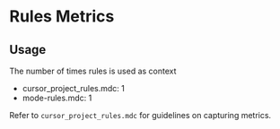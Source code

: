 # Rules Metrics

## Usage

The number of times rules is used as context

- cursor_project_rules.mdc: 1
- mode-rules.mdc: 1

Refer to `cursor_project_rules.mdc` for guidelines on capturing metrics.
